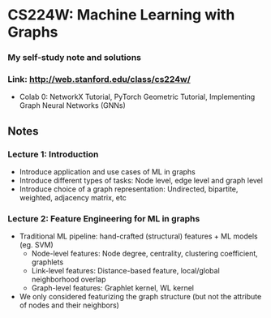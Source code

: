 # CS224W: Machine Learning with Graphs
### My self-study note and solutions
### Link: http://web.stanford.edu/class/cs224w/

- Colab 0: NetworkX Tutorial, PyTorch Geometric Tutorial, Implementing Graph Neural Networks (GNNs)


## Notes
### Lecture 1: Introduction
- Introduce application and use cases of ML in graphs
- Introduce different types of tasks: Node level, edge level and graph level
- Introduce choice of a graph representation: Undirected, bipartite, weighted, adjacency matrix, etc
### Lecture 2: Feature Engineering for ML in graphs
- Traditional ML pipeline: hand-crafted (structural) features + ML models (eg. SVM)
  - Node-level features: Node degree, centrality, clustering coefficient, graphlets
  - Link-level features: Distance-based feature, local/global neighborhood overlap
  - Graph-level features: Graphlet kernel, WL kernel
- We only considered featurizing the graph structure (but not the attribute of nodes and their neighbors)
